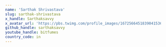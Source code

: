 ```yaml
---
name: 'Sarthak Shrivastava'
slug: sarthak-shrivastava
x_handle: Sarthaksavvy
x_avatar_url: 'https://pbs.twimg.com/profile_images/1672566451839041536/T3aeMJur_200x200.png'
github_handle: sarthaksavvy
youtube_handle: bitfumes
country_code: in
---
```

